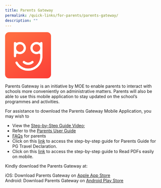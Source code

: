 ```yaml
---
title: Parents Gateway
permalink: /quick-links/for-parents/parents-gateway/
description: ""
---
```



<img src="/images/unnamed.png" 
    style="width:30%">

Parents Gateway is an initiative by MOE to enable parents to interact with schools more conveniently on administrative matters. Parents will also be able to use this mobile application to stay updated on the school’s programmes and activities.

For assistance to download the Parents Gateway Mobile Application, you may wish to  

*   View the [Step-by-Step Guide Video](https://www.youtube.com/watch?v=tW9jwyuovOo);
*   Refer to the [Parents User Guide](/files/Parents%20User%20Guide.pdf)
*   [FAQs](/files/Frequently%20Asked%20Questions%20For%20Parents.pdf) for parents
*   Click on this [link](/files/User%20Guide%20for%20Parents%20-%20Aug%202020.pdf) to access the step-by-step guide for Parents Guide for PG Travel Declaration.
*   Click on this [link](/files/Read%20PDFs%20easily%20on%20mobile.pdf) to access the step-by-step guide to Read PDFs easily on mobile.

Kindly download the Parents Gateway at:

iOS: Download Parents Gateway on [Apple App Store](https://apps.apple.com/sg/app/parents-gateway/id1267198708) <br>
Android: Download Parents Gateway on [Android Play Store](https://play.google.com/store/apps/details?id=com.moe.pgp&hl=en_SG)